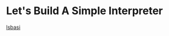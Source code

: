 <!-- TITLE: Lets Build A Simple Interpreter -->
<!-- SUBTITLE: Note About the online course -->

# Let's Build A Simple Interpreter

 [lsbasi](https://ruslanspivak.com/archives.html)